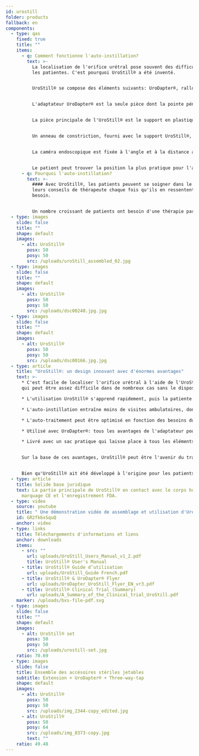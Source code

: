 ```yaml
---
id: urostill
folder: products
fallback: en
components:
  - type: qas
    fixed: true
    title: ""
    items:
      - q: Comment fonctionne l'auto-instillation?
        text: >-
          La localisation de l'orifice urétral pose souvent des difficultés pour
          les patientes. C'est pourquoi UroStill® a été inventé.


          UroStill® se compose des éléments suivants: UroDapter®, rallonge, robinet à trois voies et support UroStill® (pour seringues de 50 ml). Ses pièces optionnelles sont la caméra endoscopique, la tablette et le support de tablette. Vous pouvez les acheter chez nous ou vous pouvez les acheter ailleurs. Pour chaque instillation, vous devrez acheter des éléments stériles jetables sous forme d'un ensemble contenant UroDapter®, une rallonge et un robinet à trois voies.


          L'adaptateur UroDapter® est la seule pièce dont la pointe pénètre dans l'orifice de l'urètre pour délivrer la solution utilisée pour traiter la vessie. Une pièce d'extension doit être fixée à l'UroDapter® et un robinet à trois voies à l'extension et à la seringue. Ces deux éléments transmettent la solution de la seringue à l'UroDapter®.


          La pièce principale de l'UroStill® est le support en plastique (non jetable), qui maintient à la fois la seringue et la caméra endoscopique.


          Un anneau de constriction, fourni avec le support UroStill®, peut être placé dans le support, de sorte qu'UroStill® peut également être utilisé avec des seringues de 20 ml. (La seringue avec le médicament n'est pas incluse.)


          La caméra endoscopique est fixée à l'angle et à la distance appropriés afin de fournir une vue parfaite sur la pointe de l'UroDapter® et l'orifice de l'urètre. (La caméra peut éclairer l'orifice car elle a des lumières LED intégrées.) L'image de la caméra peut être vue sur n'importe quel téléphone intelligent, tablette, PC, etc. Les petits appareils comme les téléphones ou les tablettes peuvent être placés sur un support. La caméra (6LED, micro USB, 7 mm CA00523), le support et l'appareil intelligent (notre recommandation: Huawei Media Pad T3 8.0 16 Go) sont facultatifs.


          Le patient peut trouver la position la plus pratique pour l'auto-instillation et suivre facilement l'ensemble du processus sur l'écran.
      - q: Pourquoi l'auto-instillation?
        text: >-
          #### Avec UroStill®, les patients peuvent se soigner dans le cadre de
          leurs conseils de thérapeute chaque fois qu'ils en ressentent le
          besoin.


          Un nombre croissant de patients ont besoin d'une thérapie par instillation intravésicale pour la cystite interstitielle/syndrome de la vessie douleureuse, qui ne peut être suffisamment couverte par le système de santé actuel d'aucun pays. Le temps consacré à la visite, les difficultés de déplacement et la disponibilité limitée des thérapeutes sont très coûteux pour les patients, et le temps prédéterminé d'instillation avec les thérapeutes conduit souvent à un sous-traitement ou un sur-traitement du patient.
  - type: images
    slide: false
    title: ""
    shape: default
    images:
      - alt: UroStill®
        posx: 50
        posy: 50
        src: /uploads/uroStill_assembled_02.jpg
  - type: images
    slide: false
    title: ""
    shape: default
    images:
      - alt: UroStill®
        posx: 50
        posy: 50
        src: /uploads/dsc00240.jpg.jpg
  - type: images
    slide: false
    title: ""
    shape: default
    images:
      - alt: UroStill®
        posx: 50
        posy: 50
        src: /uploads/dsc00166.jpg.jpg
  - type: article
    title: "UroStill®: un design innovant avec d'énormes avantages"
    text: >-
      * C'est facile de localiser l'orifice urétral à l'aide de l'UroStill®, ce
      qui peut être assez difficile dans de nombreux cas sans le dispositif.

      * L'utilisation UroStill® s'apprend rapidement, puis la patiente peut se soigner sans aide extérieure.

      * L'auto-instillation entraîne moins de visites ambulatoires, donc moins de frais médicaux, moins de temps de déplacement.

      * L'auto-traitement peut être optimisé en fonction des besoins du patient, au lieu de devoir se tenir á la disponibilité du thérapeute.

      * Utilisé avec UroDapter®: tous les avantages de l'adaptateur pour seringue urologique s'appliquent également à UroStill®.

      * Livré avec un sac pratique qui laisse place à tous les éléments nécessaires et optionnels, afin que la patiente puisse transporter facilement l'appareil avec elle.


      Sur la base de ces avantages, UroStill® peut être l'avenir du traitement intravésical du CI/SVD.


      Bien qu'UroStill® ait été développé à l'origine pour les patients CI/SVD, il peut être utilisé pour certaines autres conditions, telles que la cystite radiologique post-cancéreuse et les infections urinaires sévères et récurrentes.
  - type: article
    title: Solide base juridique
    text: La partie principale de UroStill® en contact avec le corps humain a le
      marquage CE et l'enregistrement FDA.
  - type: video
    source: youtube
    title: " Une démonstration vidéo de assemblage et utilisation d'UroStill ® "
    id: GR2fk6xSquQ
    anchor: video
  - type: links
    title: Téléchargements d'informations et liens
    anchor: downloads
    items:
      - src: ""
        url: uploads/UroStill_Users_Manual_v1_2.pdf
        title: UroStill® User's Manual
      - title: UroStill® Guide d’utilisation
        url: uploads/UroStill_Guide French.pdf
      - title: UroStill® & UroDapter® Flyer
        url: uploads/UroDapter_UroStill_Flyer_EN_vr3.pdf
      - title: UroStill® Clinical Trial (Summary)
        url: uploads/A_Summary_of_the_Clinical_trial_UroStill.pdf
    marker: /uploads/bxs-file-pdf.svg
  - type: images
    slide: false
    title: ""
    shape: default
    images:
      - alt: UroStill® set
        posx: 50
        posy: 50
        src: /uploads/urostill-set.jpg
    ratio: 70.69
  - type: images
    slide: false
    title: Ensemble des accésoires stériles jetables
    subtitle: Extension + UroDapter® + Three-way-tap
    shape: default
    images:
      - alt: UroStill®
        posx: 50
        posy: 50
        src: /uploads/img_2344-copy_edited.jpg
      - alt: UroStill®
        posx: 50
        posy: 64
        src: /uploads/img_8373-copy.jpg
        text: ""
    ratio: 49.48
---
```

